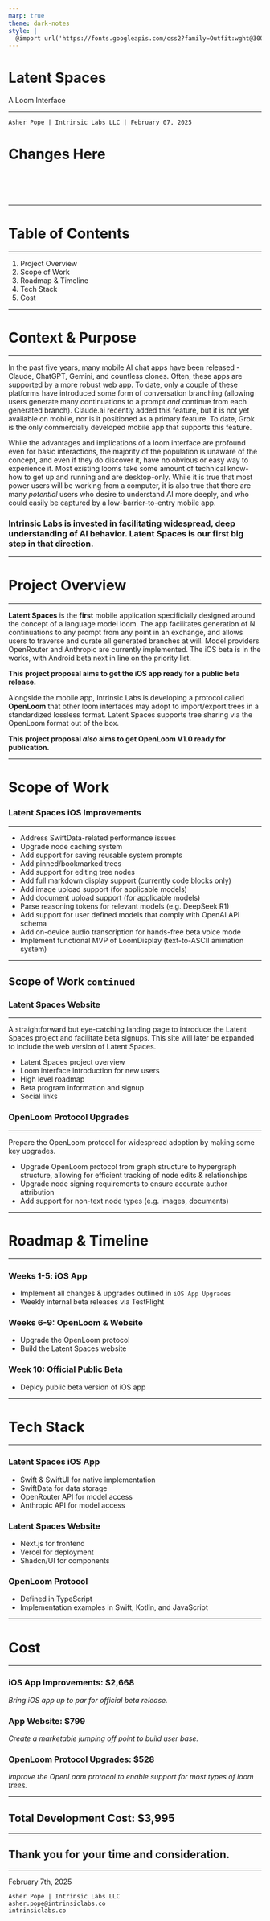```yaml
---
marp: true
theme: dark-notes
style: |
  @import url('https://fonts.googleapis.com/css2?family=Outfit:wght@300;400;500;600&display=swap');
---
```


<!-- _class: title -->
# Latent Spaces
A Loom Interface
<hr>

`Asher Pope | Intrinsic Labs LLC | February 07, 2025`
# Changes Here

<br>
<br>
<br>

---

# Table of Contents
<hr>

1. Project Overview
2. Scope of Work
3. Roadmap & Timeline
4. Tech Stack
5. Cost

---

# Context & Purpose
<hr>

In the past five years, many mobile AI chat apps have been released - Claude, ChatGPT, Gemini, and countless clones. Often, these apps are supported by a more robust web app. To date, only a couple of these platforms have introduced some form of conversation branching (allowing users generate many continuations to a prompt *and* continue from each generated branch). Claude.ai recently added this feature, but it is not yet available on mobile, nor is it positioned as a primary feature. To date, Grok is the only commercially developed mobile app that supports this feature.  

While the advantages and implications of a loom interface are profound even for basic interactions, the majority of the population is unaware of the concept, and even if they do discover it, have no obvious or easy way to experience it. Most existing looms take some amount of technical know-how to get up and running and are desktop-only. While it is true that most power users will be working from a computer, it is also true that there are many *potential* users who desire to understand AI more deeply, and who could easily be captured by a low-barrier-to-entry mobile app. 

### Intrinsic Labs is invested in facilitating widespread, deep understanding of AI behavior. Latent Spaces is our first big step in that direction.



---

# Project Overview
<hr>

**Latent Spaces** is the **first** mobile application specificially designed around the concept of a language model loom. The app facilitates generation of N continuations to any prompt from any point in an exchange, and allows users to traverse and curate all generated branches at will. Model providers OpenRouter and Anthropic are currently implemented. The iOS beta is in the works, with Android beta next in line on the priority list.

**This project proposal aims to get the iOS app ready for a public beta release.**

Alongside the mobile app, Intrinsic Labs is developing a protocol called **OpenLoom** that other loom interfaces may adopt to import/export trees in a standardized lossless format. Latent Spaces supports tree sharing via the OpenLoom format out of the box. 

**This project proposal *also* aims to get OpenLoom V1.0 ready for publication.**

---

# Scope of Work

### Latent Spaces iOS Improvements
<hr>

- Address SwiftData-related performance issues
- Upgrade node caching system
- Add support for saving reusable system prompts
- Add pinned/bookmarked trees
- Add support for editing tree nodes
- Add full markdown display support (currently code blocks only)
- Add image upload support (for applicable models)
- Add document upload support (for applicable models)
- Parse reasoning tokens for relevant models (e.g. DeepSeek R1)
- Add support for user defined models that comply with OpenAI API schema
- Add on-device audio transcription for hands-free beta voice mode
- Implement functional MVP of LoomDisplay (text-to-ASCII animation system)

---

## Scope of Work `continued`

### Latent Spaces Website
<hr>

A straightforward but eye-catching landing page to introduce the Latent Spaces project and facilitate beta signups. This site will later be expanded to include the web version of Latent Spaces.

- Latent Spaces project overview
- Loom interface introduction for new users
- High level roadmap
- Beta program information and signup
- Social links


### OpenLoom Protocol Upgrades
<hr>

Prepare the OpenLoom protocol for widespread adoption by making some key upgrades.
- Upgrade OpenLoom protocol from graph structure to hypergraph structure, allowing for efficient tracking of node edits & relationships
- Upgrade node signing requirements to ensure accurate author attribution
- Add support for non-text node types (e.g. images, documents)

---

# Roadmap & Timeline
<hr>

### Weeks 1-5: iOS App
- Implement all changes & upgrades outlined in `iOS App Upgrades`
- Weekly internal beta releases via TestFlight

### Weeks 6-9: OpenLoom & Website
- Upgrade the OpenLoom protocol
- Build the Latent Spaces website

### Week 10: Official Public Beta
- Deploy public beta version of iOS app

---

# Tech Stack
<hr>

### Latent Spaces iOS App
- Swift & SwiftUI for native implementation
- SwiftData for data storage
- OpenRouter API for model access
- Anthropic API for model access

### Latent Spaces Website
- Next.js for frontend
- Vercel for deployment
- Shadcn/UI for components

### OpenLoom Protocol
- Defined in TypeScript
- Implementation examples in Swift, Kotlin, and JavaScript


---

# Cost
<hr>

### iOS App Improvements: $2,668
*Bring iOS app up to par for official beta release.*

### App Website: $799
*Create a marketable jumping off point to build user base.*

### OpenLoom Protocol Upgrades: $528
*Improve the OpenLoom protocol to enable support for most types of loom trees.*

<hr>

## **Total Development Cost: $3,995**

---

## Thank you for your time and consideration.
<hr>

February 7th, 2025

```
Asher Pope | Intrinsic Labs LLC
asher.pope@intrinsiclabs.co
intrinsiclabs.co
```